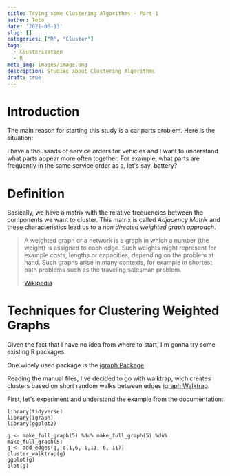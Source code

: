```yaml
---
title: Trying some Clustering Algorithms - Part 1
author: Toto
date: '2021-06-13'
slug: []
categories: ["R", "Cluster"]
tags:
  - Clusterization
  - R
meta_img: images/image.png
description: Studies about Clustering Algorithms
draft: true
---
```


# Introduction

The main reason for starting this study is a car parts problem. Here is the situation:

I have a thousands of service orders for vehicles and I want to understand what parts appear more often together. For example, what parts are frequently in the same service order as a, let's say, battery?


# Definition

Basically, we have a matrix with the relative frequencies between the components we want to cluster. This matrix is called _Adjacency Matrix_ and these characteristics lead us to a _non directed weighted graph approach_.

> A weighted graph or a network is a graph in which a number (the weight) is assigned to each edge. Such weights might represent for example costs, lengths or capacities, depending on the problem at hand. Such graphs arise in many contexts, for example in shortest path problems such as the traveling salesman problem.
>
> [Wikipedia](https://en.wikipedia.org/wiki/Graph_(discrete_mathematics)#Weighted_graph)


# Techniques for Clustering Weighted Graphs

Given the fact that I have no idea from where to start, I'm gonna try some existing R packages.

One widely used package is the [igraph Package](https://igraph.org/r/)

Reading the manual files, I've decided to go with walktrap, wich creates clusters based on short random walks between edges [igraph Walktrap](https://igraph.org/r/doc/cluster_walktrap.html).


First, let's experiment and understand the example from the documentation:

```{r, walktrap_example, echo = TRUE}
library(tidyverse)
library(igraph)
library(ggplot2)

g <- make_full_graph(5) %du% make_full_graph(5) %du% make_full_graph(5)
g <- add_edges(g, c(1,6, 1,11, 6, 11))
cluster_walktrap(g)
ggplot(g)
plot(g)

```





